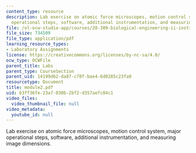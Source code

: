 ```yaml
---
content_type: resource
description: Lab exercise on atomic force microscopes, motion control system, major
  operational steps, software, additional instrumentation, and measuring image dimensions.
file: /ol-ocw-studio-app/courses/20-309-biological-engineering-ii-instrumentation-and-measurement-fall-2006/63ff36fe23a7030b2bf2d357aefc04c1_module2.pdf
file_size: 734509
file_type: application/pdf
learning_resource_types:
- Laboratory Assignments
license: https://creativecommons.org/licenses/by-nc-sa/4.0/
ocw_type: OCWFile
parent_title: Labs
parent_type: CourseSection
parent_uid: 14199d62-da87-c70f-bae4-6d0285c23fa0
resourcetype: Document
title: module2.pdf
uid: 63ff36fe-23a7-030b-2bf2-d357aefc04c1
video_files:
  video_thumbnail_file: null
video_metadata:
  youtube_id: null
---
```

Lab exercise on atomic force microscopes, motion control system, major operational steps, software, additional instrumentation, and measuring image dimensions.